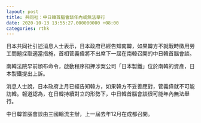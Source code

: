 ```yaml
---
layout: post
title: 共同社︰中日韓首腦會談年內或無法舉行
date: 2020-10-13 13:55:27.000000000 +08:00
categories: rthk
---
```


日本共同社引述消息人士表示，日本政府已經告知南韓，如果韓方不就戰時徵用勞工問題採取適當措施，首相菅義偉將不出席下一屆在南韓召開的中日韓首腦會談。

南韓法院早前頒布命令，啟動程序扣押涉案公司「日本製鐵」位於南韓的資產，日本製鐵提出上訴。

消息人士說，日本政府上月已經告知韓方，如果韓方不妥善應對，菅義偉就不可能訪韓。報道認為，在日韓持續對立的形勢下，中日韓首腦會談很可能年內無法舉行。

中日韓首腦會談由三國輪流主辦，上一屆去年12月在成都召開。
